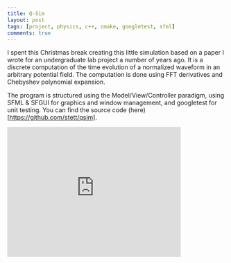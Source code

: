 ```yaml
---
title: Q-Sim
layout: post
tags: [project, physics, c++, cmake, googletest, sfml]
comments: true
---
```


I spent this Christmas break creating this little simulation based on a paper I wrote for an undergraduate lab project a number of years ago. It is a discrete computation of the time evolution of a normalized waveform in an arbitrary potential field. The computation is done using FFT derivatives and Chebyshev polynomial expansion.

The program is structured using the Model/View/Controller paradigm, using SFML & SFGUI for graphics and window management, and googletest for unit testing. You can find the source code (here)[https://github.com/stett/qsim].

<iframe width="400" height="300" src="https://www.youtube.com/embed/5YdBammtMbM" frameborder="0" allowfullscreen></iframe>